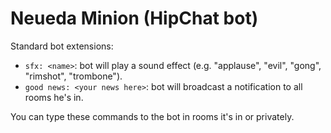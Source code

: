 # Neueda Minion (HipChat bot)

Standard bot extensions:

* `sfx: <name>`: bot will play a sound effect (e.g. "applause", "evil", "gong", "rimshot", "trombone").
* `good news: <your news here>`: bot will broadcast a notification to all rooms he's in.

You can type these commands to the bot in rooms it's in or privately.
